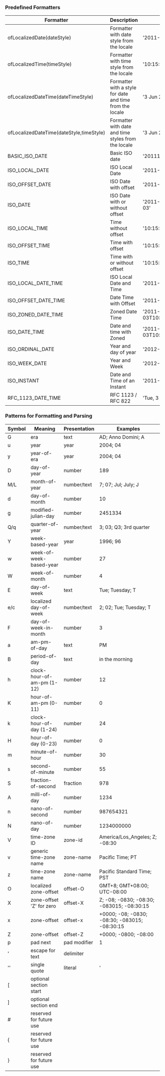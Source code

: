 ### Predefined Formatters
| Formatter                                | Description                                              | Example                                   |
|------------------------------------------|----------------------------------------------------------|-------------------------------------------|
| ofLocalizedDate(dateStyle)               | Formatter with date style from the locale                | '2011-12-03'                              |
| ofLocalizedTime(timeStyle)               | Formatter with time style from the locale                | '10:15:30'                                |
| ofLocalizedDateTime(dateTimeStyle)       | Formatter with a style for date and time from the locale | '3 Jun 2008 11:05:30'                     |
| ofLocalizedDateTime(dateStyle,timeStyle) | Formatter with date and time styles from the locale      | '3 Jun 2008 11:05'                        |
| BASIC_ISO_DATE                           | Basic ISO date                                           | '20111203'                                |
| ISO_LOCAL_DATE                           | ISO Local Date                                           | '2011-12-03'                              |
| ISO_OFFSET_DATE                          | ISO Date with offset                                     | '2011-12-03+01:00'                        |
| ISO_DATE                                 | ISO Date with or without offset                          | '2011-12-03+01:00', '2011-12-03'          |
| ISO_LOCAL_TIME                           | Time without offset                                      | '10:15:30'                                |
| ISO_OFFSET_TIME                          | Time with offset                                         | '10:15:30+01:00'                          |
| ISO_TIME                                 | Time with or without offset                              | '10:15:30+01:00', '10:15:30'              |
| ISO_LOCAL_DATE_TIME                      | ISO Local Date and Time                                  | '2011-12-03T10:15:30'                     |
| ISO_OFFSET_DATE_TIME                     | Date Time with Offset                                    | '2011-12-03T10:15:30+01:00'               |
| ISO_ZONED_DATE_TIME                      | Zoned Date Time                                          | '2011-12-03T10:15:30+01:00[Europe/Paris]' |
| ISO_DATE_TIME                            | Date and time with Zoned                                 | '2011-12-03T10:15:30+01:00[Europe/Paris]' |
| ISO_ORDINAL_DATE                         | Year and day of year                                     | '2012-337'                                |
| ISO_WEEK_DATE                            | Year and Week                                            | '2012-W48-6'                              |
| ISO_INSTANT                              | Date and Time of an Instant                              | '2011-12-03T10:15:302'                    |
| RFC_1123_DATE_TIME                       | RFC 1123 / RFC 822                                       | 'Tue, 3 Jun 2008 11:05:30 GMT'            |

### Patterns for Formatting and Parsing
| Symbol | Meaning                    | Presentation | Examples                                      |
|--------|----------------------------|--------------|-----------------------------------------------|
| G      | era                        | text         | AD; Anno Domini; A                            |
| u      | year                       | year         | 2004; 04                                      |
| y      | year-of-era                | year         | 2004; 04                                      |
| D      | day-of-year                | number       | 189                                           |
| M/L    | month-of-year              | number/text  | 7; 07; Jul; July; J                           |
| d      | day-of-month               | number       | 10                                            |
| g      | modified-julian-day        | number       | 2451334                                       |
| Q/q    | quarter-of-year            | number/text  | 3; 03; Q3; 3rd quarter                        |
| Y      | week-based-year            | year         | 1996; 96                                      |
| w      | week-of-week-based-year    | number       | 27                                            |
| W      | week-of-month              | number       | 4                                             |
| E      | day-of-week                | text         | Tue; Tuesday; T                               |
| e/c    | localized day-of-week      | number/text  | 2; 02; Tue; Tuesday; T                        |
| F      | day-of-week-in-month       | number       | 3                                             |
| a      | am-pm-of-day               | text         | PM                                            |
| B      | period-of-day              | text         | in the morning                                |
| h      | clock-hour-of-am-pm (1-12) | number       | 12                                            |
| K      | hour-of-am-pm (0-11)       | number       | 0                                             |
| k      | clock-hour-of-day (1-24)   | number       | 24                                            |
| H      | hour-of-day (0-23)         | number       | 0                                             |
| m      | minute-of-hour             | number       | 30                                            |
| s      | second-of-minute           | number       | 55                                            |
| S      | fraction-of-second         | fraction     | 978                                           |
| A      | milli-of-day               | number       | 1234                                          |
| n      | nano-of-second             | number       | 987654321                                     |
| N      | nano-of-day                | number       | 1234000000                                    |
| V      | time-zone ID               | zone-id      | America/Los_Angeles; Z; -08:30                |
| v      | generic time-zone name     | zone-name    | Pacific Time; PT                              |
| z      | time-zone name             | zone-name    | Pacific Standard Time; PST                    |
| O      | localized zone-offset      | offset-O     | GMT+8; GMT+08:00; UTC-08:00                   |
| X      | zone-offset 'Z' for zero   | offset-X     | Z; -08; -0830; -08:30; -083015; -08:30:15     |
| x      | zone-offset                | offset-x     | +0000; -08; -0830; -08:30; -083015; -08:30:15 |
| Z      | zone-offset                | offset-Z     | +0000; -0800; -08:00                          |
| p      | pad next                   | pad modifier | 1                                             |
| '      | escape for text            | delimiter    |                                               |
| ''     | single quote               | literal      | '                                             |
| [      | optional section start     |              |                                               |
| ]      | optional section end       |              |                                               |
| #      | reserved for future use    |              |                                               |
| {      | reserved for future use    |              |                                               |
| }      | reserved for future use    |              |                                               |